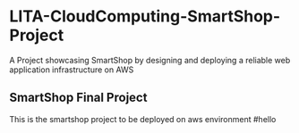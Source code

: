 # LITA-CloudComputing-SmartShop-Project
 A Project showcasing SmartShop by designing and deploying a reliable web application infrastructure on AWS
## SmartShop Final Project
This is the smartshop project to be deployed on aws environment
#hello
